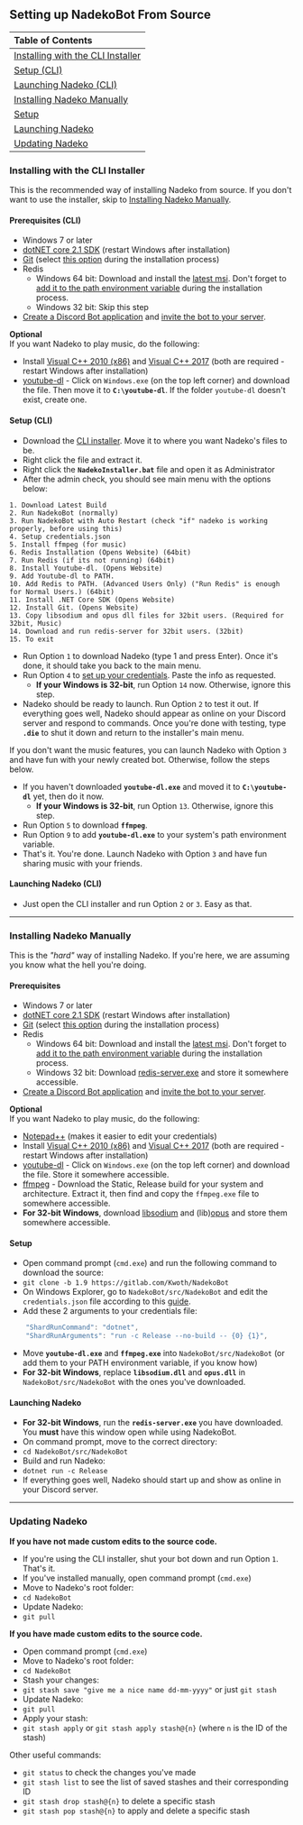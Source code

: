 ## Setting up NadekoBot From Source


| Table of Contents |
| :------------- |
| [Installing with the CLI Installer](https://nadekobot.readthedocs.io/en/latest/guides/From%20Source/#installing-with-the-cli-installer) |
| [Setup (CLI)](https://nadekobot.readthedocs.io/en/latest/guides/From%20Source/#setup-cli) |
| [Launching Nadeko (CLI)](https://nadekobot.readthedocs.io/en/latest/guides/From%20Source/#launching-nadeko-cli) |
| [Installing Nadeko Manually](https://nadekobot.readthedocs.io/en/latest/guides/From%20Source/#installing-nadeko-manually) |
| [Setup](https://nadekobot.readthedocs.io/en/latest/guides/From%20Source/#setup) 
| [Launching Nadeko](https://nadekobot.readthedocs.io/en/latest/guides/From%20Source/#launching-nadeko) 
| [Updating Nadeko](https://nadekobot.readthedocs.io/en/latest/guides/From%20Source/#updating-nadeko) |

### Installing with the CLI Installer
This is the recommended way of installing Nadeko from source. If you don't want to use the installer, skip to [Installing Nadeko Manually](https://nadekobot.readthedocs.io/en/latest/guides/From%20Source/#installing-nadeko-manually).

#### Prerequisites (CLI)  
- Windows 7 or later
- [dotNET core 2.1 SDK][dotNET] (restart Windows after installation)
- [Git] (select [this option](https://i.imgur.com/zlWVTsi.png) during the installation process)
- Redis
    - Windows 64 bit: Download and install the [latest msi][Redis]. Don't forget to [add it to the path environment variable](https://i.imgur.com/uUby6Xw.png) during the installation process.
    - Windows 32 bit: Skip this step 
- [Create a Discord Bot application](http://nadekobot.readthedocs.io/en/latest/JSON%20Explanations/#creating-discord-bot-application) and [invite the bot to your server](http://nadekobot.readthedocs.io/en/latest/JSON%20Explanations/#inviting-your-bot-to-your-server).

**Optional**  
If you want Nadeko to play music, do the following:

- Install [Visual C++ 2010 (x86)] and [Visual C++ 2017] (both are required - restart Windows after installation)
- [youtube-dl] - Click on `Windows.exe` (on the top left corner) and download the file. Then move it to **`C:\youtube-dl`**. If the folder `youtube-dl` doesn't exist, create one.

#### Setup (CLI)

- Download the [CLI installer](https://cdn.discordapp.com/attachments/287982972664020994/416782797420888074/NadekoInstaller.zip). Move it to where you want Nadeko's files to be.
- Right click the file and extract it.
- Right click the **`NadekoInstaller.bat`** file and open it as Administrator
- After the admin check, you should see main menu with the options below:
```
1. Download Latest Build
2. Run NadekoBot (normally)
3. Run NadekoBot with Auto Restart (check "if" nadeko is working properly, before using this)
4. Setup credentials.json
5. Install ffmpeg (for music)
6. Redis Installation (Opens Website) (64bit)
7. Run Redis (if its not running) (64bit)
8. Install Youtube-dl. (Opens Website)
9. Add Youtube-dl to PATH.
10. Add Redis to PATH. (Advanced Users Only) ("Run Redis" is enough for Normal Users.) (64bit)
11. Install .NET Core SDK (Opens Website)
12. Install Git. (Opens Website)
13. Copy libsodium and opus dll files for 32bit users. (Required for 32bit, Music)
14. Download and run redis-server for 32bit users. (32bit)
15. To exit
```
- Run Option `1` to download Nadeko (type 1 and press Enter). Once it's done, it should take you back to the main menu.
- Run Option `4` to [set up your credentials](http://nadekobot.readthedocs.io/en/latest/JSON%20Explanations/). Paste the info as requested.
    - **If your Windows is 32-bit**, run Option `14` now. Otherwise, ignore this step.
- Nadeko should be ready to launch. Run Option `2` to test it out. If everything goes well, Nadeko should appear as online on your Discord server and respond to commands. Once you're done with testing, type **`.die`** to shut it down and return to the installer's main menu.


If you don't want the music features, you can launch Nadeko with Option `3` and have fun with your newly created bot. Otherwise, follow the steps below.

- If you haven't downloaded **`youtube-dl.exe`** and moved it to **`C:\youtube-dl`** yet, then do it now.
    - **If your Windows is 32-bit**, run Option `13`. Otherwise, ignore this step.
- Run Option `5` to download **`ffmpeg`**.
- Run Option `9` to add **`youtube-dl.exe`** to your system's path environment variable.
- That's it. You're done. Launch Nadeko with Option `3` and have fun sharing music with your friends.

#### Launching Nadeko (CLI)
- Just open the CLI installer and run Option `2` or `3`. Easy as that.

---

### Installing Nadeko Manually 
This is the *"hard"* way of installing Nadeko. If you're here, we are assuming you know what the hell you're doing.

#### Prerequisites
- Windows 7 or later
- [dotNET core 2.1 SDK][dotNET] (restart Windows after installation)
- [Git] (select [this option](https://i.imgur.com/zlWVTsi.png) during the installation process)
- Redis
    - Windows 64 bit: Download and install the [latest msi][Redis]. Don't forget to [add it to the path environment variable](https://i.imgur.com/uUby6Xw.png) during the installation process.
    - Windows 32 bit: Download [redis-server.exe](https://github.com/MaybeGoogle/NadekoFiles/blob/master/x86%20Prereqs/redis-server.exe?raw=true) and store it somewhere accessible.
- [Create a Discord Bot application](http://nadekobot.readthedocs.io/en/latest/JSON%20Explanations/#creating-discord-bot-application) and [invite the bot to your server](http://nadekobot.readthedocs.io/en/latest/JSON%20Explanations/#inviting-your-bot-to-your-server).

**Optional**  
If you want Nadeko to play music, do the following:  

- [Notepad++] (makes it easier to edit your credentials)
- Install [Visual C++ 2010 (x86)] and [Visual C++ 2017] (both are required - restart Windows after installation)
- [youtube-dl] - Click on `Windows.exe` (on the top left corner) and download the file. Store it somewhere accessible.
- [ffmpeg] - Download the Static, Release build for your system and architecture. Extract it, then find and copy the `ffmpeg.exe` file to somewhere accessible.
- **For 32-bit Windows**, download [libsodium](https://github.com/MaybeGoogle/NadekoFiles/blob/master/x86%20Prereqs/NadekoBot_Music/libsodium.dll?raw=true) and (lib)[opus](https://github.com/MaybeGoogle/NadekoFiles/blob/master/x86%20Prereqs/NadekoBot_Music/opus.dll?raw=true) and store them somewhere accessible.

#### Setup
- Open command prompt (`cmd.exe`) and run the following command to download the source:
- `git clone -b 1.9 https://gitlab.com/Kwoth/NadekoBot`  
- On Windows Explorer, go to `NadekoBot/src/NadekoBot` and edit the `credentials.json` file according to this [guide](http://nadekobot.readthedocs.io/en/latest/JSON%20Explanations/#setting-up-credentialsjson-file).
- Add these 2 arguments to your credentials file:
```js
    "ShardRunCommand": "dotnet",
    "ShardRunArguments": "run -c Release --no-build -- {0} {1}",
```
- Move **`youtube-dl.exe`** and **`ffmpeg.exe`** into `NadekoBot/src/NadekoBot` (or add them to your PATH environment variable, if you know how) 
- **For 32-bit Windows**, replace **`libsodium.dll`** and **`opus.dll`** in `NadekoBot/src/NadekoBot` with the ones you've downloaded.

#### Launching Nadeko  
- **For 32-bit Windows**, run the **`redis-server.exe`** you have downloaded. You **must** have this window open while using NadekoBot.
- On command prompt, move to the correct directory:
- `cd NadekoBot/src/NadekoBot`  
- Build and run Nadeko:
- `dotnet run -c Release`  
- If everything goes well, Nadeko should start up and show as online in your Discord server.

---

### Updating Nadeko  
**If you have not made custom edits to the source code.**  

  - If you're using the CLI installer, shut your bot down and run Option `1`. That's it.  
  - If you've installed manually, open command prompt (`cmd.exe`)  
  - Move to Nadeko's root folder:  
  - `cd NadekoBot`  
  - Update Nadeko:  
  - `git pull`   

**If you have made custom edits to the source code.**  

- Open command prompt (`cmd.exe`)  
- Move to Nadeko's root folder:  
- `cd NadekoBot`  
- Stash your changes:  
- `git stash save "give me a nice name dd-mm-yyyy"` or just `git stash`  
- Update Nadeko:  
- `git pull`  
- Apply your stash:  
- `git stash apply` or `git stash apply stash@{n}` (where `n` is the ID of the stash)  

Other useful commands:  

- `git status` to check the changes you've made  
- `git stash list` to see the list of saved stashes and their corresponding ID  
- `git stash drop stash@{n}` to delete a specific stash  
- `git stash pop stash@{n}` to apply and delete a specific stash  

[Notepad++]: https://notepad-plus-plus.org/
[dotNET]: https://www.microsoft.com/net/download/
[Redis]: https://github.com/MicrosoftArchive/redis/releases/tag/win-3.0.504
[Git]: https://git-scm.com/downloads
[Visual C++ 2010 (x86)]: https://download.microsoft.com/download/1/6/5/165255E7-1014-4D0A-B094-B6A430A6BFFC/vcredist_x86.exe
[Visual C++ 2017]: https://support.microsoft.com/en-us/help/2977003/the-latest-supported-visual-c-downloads
[SourceGuide]: https://nadekobot.readthedocs.io/en/latest/guides/From%20Source/
[DockerGuide]: https://nadekobot.readthedocs.io/en/latest/guides/Docker%20Guide/
[ffmpeg]: https://ffmpeg.zeranoe.com/builds/
[youtube-dl]: https://rg3.github.io/youtube-dl/download.html